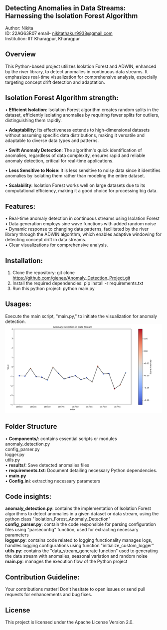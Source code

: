 ## Detecting Anomalies in Data Streams: Harnessing the Isolation Forest Algorithm

Author: Nikita                                                                                
ID: 22AG63R07 
email- nikitathakur9938@gmail.com                
Institution: IIT Kharagpur, Kharagpur

## Overview
This Python-based project utilizes Isolation Forest and ADWIN, enhanced by the river library, to detect anomalies in continuous data streams. It emphasizes real-time visualization for comprehensive analysis, especially targeting concept drift detection and adaptation.


## Isolation Forest Algorithm strength:
• **Efficient Isolation**: Isolation Forest algorithm creates random splits in the dataset, efficiently isolating anomalies by requiring fewer splits for outliers, distinguishing them rapidly.<br>

• **Adaptability**: Its effectiveness extends to high-dimensional datasets without assuming specific data distributions, making it versatile and adaptable to diverse data types and patterns.<br>

• **Swift Anomaly Detection**: The algorithm's quick identification of anomalies, regardless of data complexity, ensures rapid and reliable anomaly detection, critical for real-time applications.<br>

• **Less Sensitive to Noise**: It is less sensitive to noisy data since it identifies anomalies by isolating them rather than modeling the entire dataset. <br>

• **Scalability**: Isolation Forest works well on large datasets due to its computational efficiency, making it a good choice for processing big data. <br>

## Features:
• Real-time anomaly detection in continuous streams using Isolation Forest <br>
• Data generation employs sine wave functions with added random noise <br>
• Dynamic response to changing data patterns, facilitated by the river library through the ADWIN algorithm, which enables adaptive windowing for detecting concept drift in data streams. <br>
• Clear visualizations for comprehensive analysis. <br>

## Installation:
1. Clone the repository:
git clone https://github.com/gienee/Anomaly_Detection_Project.git
2. Install the required dependencies:
pip install -r requirements.txt
3. Run this python project:
python main.py

## Usages:
Execute the main script, "main.py," to initiate the visualization for anomaly detection.
![Anomaly Detection Visualization](Figure_1.png)

## Folder Structure
• **Components/**: contains essential scripts or modules <br>
            anomaly_detection.py <br>
            config_parser.py     <br>
            logger.py            <br>
            utils.py             <br>
• **results/**: Save detected anomalies files <br>
• **requirements.txt**: Document detailing necessary Python dependencies. <br>
• **main.py** <br>
• **Config.ini**: extracting necessary parameters <br>

## Code insights:
**anomaly_detection.py**: contains the implementation of Isolation Forest algorithms to detect anomalies in a given dataset or data stream, using the python class "Isolation_Forest_Anomaly_Detection" <br>
**config_parser.py**: contain the code responsible for parsing configuration files using "parseconfig" function, used for extracting necessary parameters <br>
**logger.py**: contains code related to logging functionality manages logs, handles logging configurations using function "initialize_custom_logger" <br>
**utils.py**: contains the "data_stream_generate function" used to generating the data stream with anomalies, seasonal variation and random noise <br>
**main.py**: manages the execution flow of the Python project <br>

## Contribution Guideline:
Your contributions matter! Don't hesitate to open issues or send pull requests for enhancements and bug fixes. <br>

## License
This project is licensed under the Apache License Version 2.0. <br>

